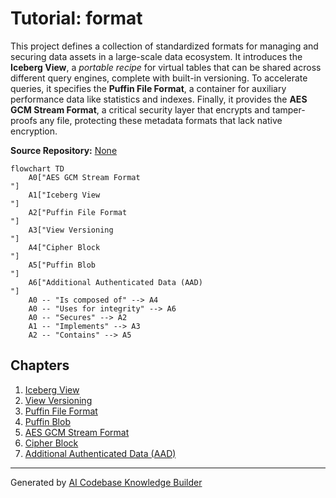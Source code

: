 # Tutorial: format

This project defines a collection of standardized formats for managing and securing data assets in a large-scale data ecosystem. It introduces the **Iceberg View**, a *portable recipe* for virtual tables that can be shared across different query engines, complete with built-in versioning. To accelerate queries, it specifies the **Puffin File Format**, a container for auxiliary performance data like statistics and indexes. Finally, it provides the **AES GCM Stream Format**, a critical security layer that encrypts and tamper-proofs any file, protecting these metadata formats that lack native encryption.


**Source Repository:** [None](None)

```mermaid
flowchart TD
    A0["AES GCM Stream Format
"]
    A1["Iceberg View
"]
    A2["Puffin File Format
"]
    A3["View Versioning
"]
    A4["Cipher Block
"]
    A5["Puffin Blob
"]
    A6["Additional Authenticated Data (AAD)
"]
    A0 -- "Is composed of" --> A4
    A0 -- "Uses for integrity" --> A6
    A0 -- "Secures" --> A2
    A1 -- "Implements" --> A3
    A2 -- "Contains" --> A5
```

## Chapters

1. [Iceberg View
](01_iceberg_view_.md)
2. [View Versioning
](02_view_versioning_.md)
3. [Puffin File Format
](03_puffin_file_format_.md)
4. [Puffin Blob
](04_puffin_blob_.md)
5. [AES GCM Stream Format
](05_aes_gcm_stream_format_.md)
6. [Cipher Block
](06_cipher_block_.md)
7. [Additional Authenticated Data (AAD)
](07_additional_authenticated_data__aad__.md)


---

Generated by [AI Codebase Knowledge Builder](https://github.com/The-Pocket/Tutorial-Codebase-Knowledge)